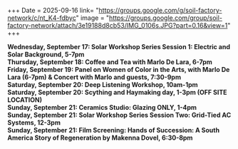 +++
Date = 2025-09-16
link= "https://groups.google.com/g/soil-factory-network/c/nt_K4-fdbyc"
image = "https://groups.google.com/group/soil-factory-network/attach/3e19188d8cb53/IMG_0106s.JPG?part=0.16&view=1"
+++

**Wednesday, September 17: Solar Workshop Series Session 1: Electric and Solar Background, 5-7pm**  
**Thursday, September 18: Coffee and Tea with Marlo De Lara, 6-7pm**  
**Friday, September 19: Panel on Women of Color in the Arts, with Marlo De Lara (6-7pm) & Concert with Marlo and guests, 7:30-9pm**  
**Saturday, September 20: Deep Listening Workshop, 10am-1pm**  
**Saturday, September 20: Scything and Haymaking day, 1-3pm (OFF SITE LOCATION)**  
**Sunday, September 21: Ceramics Studio: Glazing ONLY, 1-4pm**  
**Sunday, September 21: Solar Workshop Series Session Two: Grid-Tied AC Systems, 12-3pm**  
**Sunday, September 21: Film Screening: Hands of Succession: A South America Story of Regeneration by Makenna Dovel, 6:30-8pm**

<!--more--\> 
